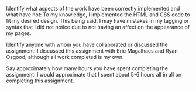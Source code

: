 Identify what aspects of the work have been correctly implemented and what have not:
	To my knowledge, I implemented the HTML and CSS code to fit my desired design. This being said, I may have mistakes in my tagging or syntax that I did not notice due to not having an affect on the appearance of my pages.  

Identify anyone with whom you have collaborated or discussed the assignment:
	I discussed this assignment with Eric Magalhaes and Ryan Osgood, although all work completed is my own. 

Say approximately how many hours you have spent completing the assignment:
	I would approximate that I spent about 5-6 hours all in all on completing this assignment.
